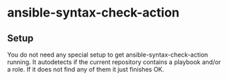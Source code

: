 # ansible-syntax-check-action

## Setup

You do not need any special setup to get ansible-syntax-check-action running. It autodetects if the current repository contains a playbook and/or a role. If it does not find any of them it just finishes OK.
